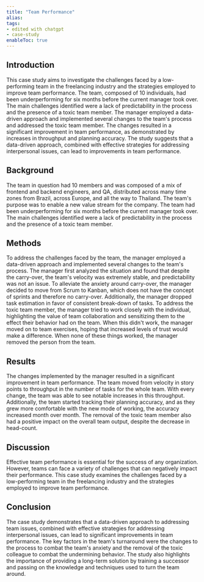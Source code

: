 ```yaml
---
title: "Team Performance"
alias:
tags:
- edited with chatgpt
- case-study
enableToc: true
---
```

## Introduction

This case study aims to investigate the challenges faced by a low-performing team in the freelancing industry and the strategies employed to improve team performance. The team, composed of 10 individuals, had been underperforming for six months before the current manager took over. The main challenges identified were a lack of predictability in the process and the presence of a toxic team member. The manager employed a data-driven approach and implemented several changes to the team's process and addressed the toxic team member. The changes resulted in a significant improvement in team performance, as demonstrated by increases in throughput and planning accuracy. The study suggests that a data-driven approach, combined with effective strategies for addressing interpersonal issues, can lead to improvements in team performance.

## Background

The team in question had 10 members and was composed of a mix of frontend and backend engineers, and QA, distributed across many time zones from Brazil, across Europe, and all the way to Thailand. The team's purpose was to enable a new value stream for the company. The team had been underperforming for six months before the current manager took over. The main challenges identified were a lack of predictability in the process and the presence of a toxic team member.

## Methods

To address the challenges faced by the team, the manager employed a data-driven approach and implemented several changes to the team's process. The manager first analyzed the situation and found that despite the carry-over, the team's velocity was extremely stable, and predictability was not an issue. To alleviate the anxiety around carry-over, the manager decided to move from Scrum to Kanban, which does not have the concept of sprints and therefore no carry-over. Additionally, the manager dropped task estimation in favor of consistent break-down of tasks. To address the toxic team member, the manager tried to work closely with the individual, highlighting the value of team collaboration and sensitizing them to the effect their behavior had on the team. When this didn't work, the manager moved on to team exercises, hoping that increased levels of trust would make a difference. When none of these things worked, the manager removed the person from the team.

## Results

The changes implemented by the manager resulted in a significant improvement in team performance. The team moved from velocity in story points to throughput in the number of tasks for the whole team. With every change, the team was able to see notable increases in this throughput. Additionally, the team started tracking their planning accuracy, and as they grew more comfortable with the new mode of working, the accuracy increased month over month. The removal of the toxic team member also had a positive impact on the overall team output, despite the decrease in head-count.

## Discussion

Effective team performance is essential for the success of any organization. However, teams can face a variety of challenges that can negatively impact their performance. This case study examines the challenges faced by a low-performing team in the freelancing industry and the strategies employed to improve team performance.

## Conclusion

The case study demonstrates that a data-driven approach to addressing team issues, combined with effective strategies for addressing interpersonal issues, can lead to significant improvements in team performance. The key factors in the team's turnaround were the changes to the process to combat the team's anxiety and the removal of the toxic colleague to combat the undermining behavior. The study also highlights the importance of providing a long-term solution by training a successor and passing on the knowledge and techniques used to turn the team around.